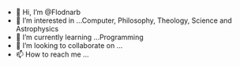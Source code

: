 - 👋 Hi, I’m @Flodnarb
- 👀 I’m interested in ...Computer, Philosophy, Theology, Science and Astrophysics
- 🌱 I’m currently learning ...Programming
- 💞️ I’m looking to collaborate on ...
- 📫 How to reach me ...

<!---
Flodnarb/Flodnarb is a ✨ special ✨ repository because its `README.md` (this file) appears on your GitHub profile.
You can click the Preview link to take a look at your changes.
--->
